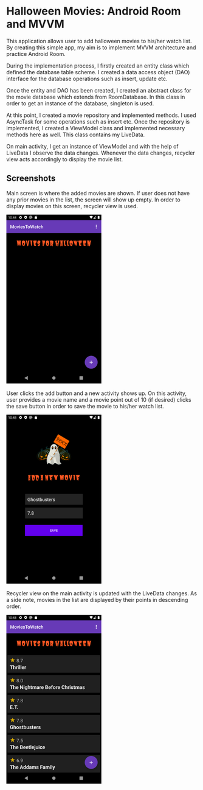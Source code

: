 # Halloween Movies: Android Room and MVVM
This application allows user to add halloween movies to his/her
watch list. By creating this simple app, my aim is to implement MVVM
architecture and practice Android Room.

During the implementation process, I firstly created an entity class which
defined the database table scheme. I created a data access object (DAO)
interface for the database operations such as insert, update etc.

Once the entity and DAO has been created, I created an abstract class for the
movie database which extends from RoomDatabase. In this class in order to
get an instance of the database, singleton is used.

At this point, I created a movie repository and implemented methods. I
used AsyncTask for some operations such as insert etc. Once the repository
is implemented, I created a ViewModel class and implemented necessary
methods here as well. This class contains my LiveData.

On main activity, I get an instance of ViewModel and with the help of LiveData
I observe the data changes. Whenever the data changes, recycler view acts
accordingly to display the movie list.

## Screenshots

Main screen is where the added movies are shown. If user does not have any
prior movies in the list, the screen will show up empty. In order to display
movies on this screen, recycler view is used.

![ssone.png](docs/screenshots/ssone.png)

User clicks the add button and a new activity shows up. On this activity,
user provides a movie name and a movie point out of 10 (if desired) clicks
the save button in order to save the movie to his/her watch list.

![sstwo.png](docs/screenshots/sstwo.png)

Recycler view on the main activity is updated with the LiveData changes.
As a side note, movies in the list are displayed by their points in
descending order.

![ssthree.png](docs/screenshots/ssthree.png)

